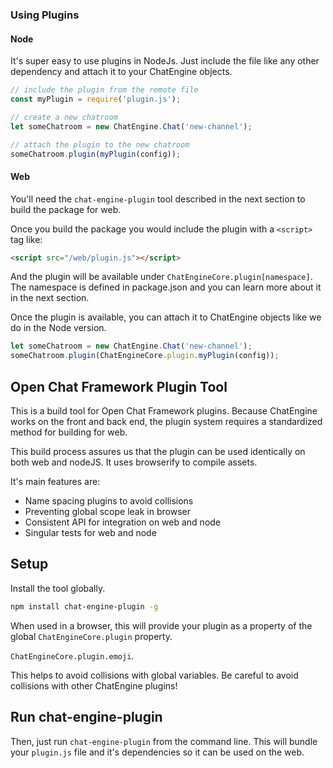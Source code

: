 ### Using Plugins

#### Node

It's super easy to use plugins in NodeJs. Just include the file like any other
dependency and attach it to your ChatEngine objects.

```js
// include the plugin from the remote file
const myPlugin = require('plugin.js');

// create a new chatroom
let someChatroom = new ChatEngine.Chat('new-channel');

// attach the plugin to the new chatroom
someChatroom.plugin(myPlugin(config));
```

#### Web

You'll need the ```chat-engine-plugin``` tool described in the next section to
build the package for web.

Once you build the package you would include the plugin with a ```<script>``` tag like:

```html
<script src="/web/plugin.js"></script>
```

And the plugin will be available under ```ChatEngineCore.plugin[namespace]```.
The namespace is defined in package.json and you can learn more about it in the
next section.

Once the plugin is available, you can attach it to ChatEngine objects like we do in the
Node version.

```js
let someChatroom = new ChatEngine.Chat('new-channel');
someChatroom.plugin(ChatEngineCore.plugin.myPlugin(config));
```

## Open Chat Framework Plugin Tool

This is a build tool for Open Chat Framework plugins. Because ChatEngine works
on the front and back end, the plugin system requires a standardized method
for building for web.

This build process assures us that the plugin can be used identically on
both web and nodeJS. It uses browserify to compile assets.

It's main features are:

- Name spacing plugins to avoid collisions
- Preventing global scope leak in browser
- Consistent API for integration on web and node
- Singular tests for web and node

## Setup

Install the tool globally.

```sh
npm install chat-engine-plugin -g
```

When used in a browser, this will provide your plugin as a property of the
global ```ChatEngineCore.plugin``` property.

```ChatEngineCore.plugin.emoji```.

This helps to avoid collisions with
global variables. Be careful to avoid collisions with other ChatEngine plugins!

## Run chat-engine-plugin

Then, just run ```chat-engine-plugin``` from the command line. This will bundle your
```plugin.js``` file and it's dependencies so it can be used on the web.
